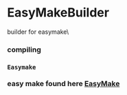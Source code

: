 # EasyMakeBuilder
builder for easymake\
<h3>compiling<h3>
  <code>Easymake</code>
<br>
<br>
easy make found here
  <a href="https://github.com/undersquire/easymake"> EasyMake</a>
